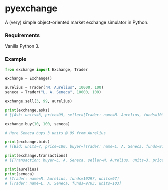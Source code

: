 # pyexchange
A (very) simple object-oriented market exchange simulator in Python.

### Requirements
Vanilla Python 3.

### Example
```python
from exchange import Exchange, Trader

exchange = Exchange()

aurelius = Trader("M. Aurelius", 10000, 100)
seneca = Trader("L. A. Seneca", 10000, 100)

exchange.sell(3, 99, aurelius)

print(exchange.asks)
# [[Ask: units=3, price=99, seller=[Trader: name=M. Aurelius, funds=10000, units=100]]]

exchange.buy(10, 100, seneca)

# Here Seneca buys 3 units @ 99 from Aurelius

print(exchange.bids)
# [[Bid: units=7, price=100, buyer=[Trader: name=L. A. Seneca, funds=9703, units=103]]]

print(exchange.transactions)
# [[Transaction: buyer=L. A. Seneca, seller=M. Aurelius, units=3, price=99]]

print(aurelius)
print(seneca)
# [Trader: name=M. Aurelius, funds=10297, units=97]
# [Trader: name=L. A. Seneca, funds=9703, units=103]
```
